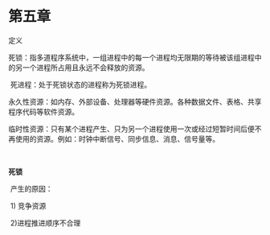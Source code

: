 # 第五章

定义

​		死锁：指多道程序系统中，一组进程中的每一个进程均无限期的等待被该组进程中的另一个进程所占用且永远不会释放的资源。

​		死进程：处于死锁状态的进程称为死锁进程。

​		永久性资源：如内存、外部设备、处理器等硬件资源。各种数据文件、表格、共享程序代码等软件资源。

​		临时性资源：只有某个进程产生、只为另一个进程使用一次或经过短暂时间后便不再使用的资源。例如：时钟中断信号、同步信息、消息、信号量等。

​		

**死锁**

​		产生的原因：

​				1) 竞争资源

​				2)进程推进顺序不合理

​		